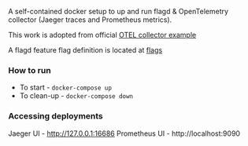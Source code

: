 A self-contained docker setup to up and run flagd & OpenTelemetry collector (Jaeger traces and Prometheus metrics).

This work is adopted from official [OTEL collector example](https://github.com/open-telemetry/opentelemetry-collector-contrib/tree/main/examples/demo)

A flagd feature flag definition is located at [flags](./flags)

### How to run

- To start - `docker-compose up`
- To clean-up - `docker-compose down`

### Accessing deployments 

Jaeger UI - http://127.0.0.1:16686
Prometheus UI - http://localhost:9090